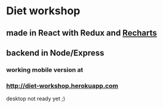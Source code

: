 ﻿# Diet workshop
## made in React with Redux and [Recharts](https://github.com/recharts/recharts "Recharts")

## backend in Node/Express

### working mobile version at
### http://diet-workshop.herokuapp.com


desktop not ready yet ;)
 
 
